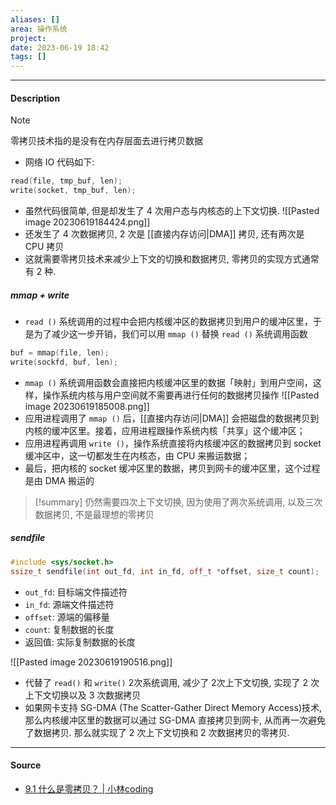 ```yaml
---
aliases: []
area: 操作系统
project: 
date: 2023-06-19 18:42
tags: []
---
```

---
#### Description
> [!note] 
> 零拷贝技术指的是没有在内存层面去进行拷贝数据
- 网络 IO 代码如下:
```cpp
read(file, tmp_buf, len);
write(socket, tmp_buf, len);
```
- 虽然代码很简单, 但是却发生了 4 次用户态与内核态的上下文切换.
![[Pasted image 20230619184424.png]]
- 还发生了 4 次数据拷贝, 2 次是 [[直接内存访问|DMA]] 拷贝, 还有两次是 CPU 拷贝
- 这就需要零拷贝技术来减少上下文的切换和数据拷贝, 零拷贝的实现方式通常有 2 种.
##### mmap + write
- `read ()` 系统调用的过程中会把内核缓冲区的数据拷贝到用户的缓冲区里，于是为了减少这一步开销，我们可以用 `mmap ()` 替换 `read ()` 系统调用函数
```cpp
buf = mmap(file, len);
write(sockfd, buf, len);
```
- `mmap ()` 系统调用函数会直接把内核缓冲区里的数据「映射」到用户空间，这样，操作系统内核与用户空间就不需要再进行任何的数据拷贝操作
![[Pasted image 20230619185008.png]]
- 应用进程调用了 `mmap ()` 后，[[直接内存访问|DMA]] 会把磁盘的数据拷贝到内核的缓冲区里。接着，应用进程跟操作系统内核「共享」这个缓冲区；
- 应用进程再调用 `write ()`，操作系统直接将内核缓冲区的数据拷贝到 socket 缓冲区中，这一切都发生在内核态，由 CPU 来搬运数据；
- 最后，把内核的 socket 缓冲区里的数据，拷贝到网卡的缓冲区里，这个过程是由 DMA 搬运的

> [!summary] 
> 仍然需要四次上下文切换, 因为使用了两次系统调用, 以及三次数据拷贝, 不是最理想的零拷贝

##### sendfile
```cpp
#include <sys/socket.h>
ssize_t sendfile(int out_fd, int in_fd, off_t *offset, size_t count);
```
- `out_fd`: 目标端文件描述符
- `in_fd`: 源端文件描述符
- `offset`: 源端的偏移量
- `count`: 复制数据的长度
- 返回值: 实际复制数据的长度

![[Pasted image 20230619190516.png]]
- 代替了 `read()` 和 `write()` 2次系统调用, 减少了 2次上下文切换, 实现了 2 次上下文切换以及 3 次数据拷贝
- 如果网卡支持 SG-DMA (The Scatter-Gather Direct Memory Access)技术, 那么内核缓冲区里的数据可以通过 SG-DMA 直接拷贝到网卡, 从而再一次避免了数据拷贝. 那么就实现了 2 次上下文切换和 2 次数据拷贝的零拷贝.


---
#### Source
- [9.1 什么是零拷贝？ | 小林coding](https://xiaolincoding.com/os/8_network_system/zero_copy.html#sendfile)